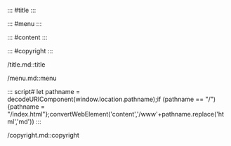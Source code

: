 ::: #title
:::

::: #menu
:::

::: #content
:::

::: #copyright
:::

/title.md::title

/menu.md::menu

::: script#
let pathname = decodeURIComponent(window.location.pathname);if (pathname == "/") {pathname = "/index.html"};convertWebElement('content','/www'+pathname.replace('html','md'))
:::

/copyright.md::copyright
